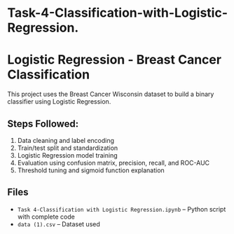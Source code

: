 # Task-4-Classification-with-Logistic-Regression.

# Logistic Regression - Breast Cancer Classification

This project uses the Breast Cancer Wisconsin dataset to build a binary classifier using Logistic Regression.

## Steps Followed:
1. Data cleaning and label encoding
2. Train/test split and standardization
3. Logistic Regression model training
4. Evaluation using confusion matrix, precision, recall, and ROC-AUC
5. Threshold tuning and sigmoid function explanation

## Files
- `Task 4-Classification with Logistic Regression.ipynb` – Python script with complete code
- `data (1).csv` – Dataset used
